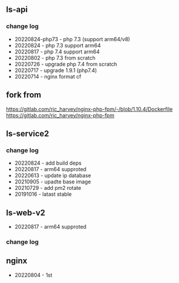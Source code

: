 ## ls-api

### change log

- 20220824-php73 - php 7.3 (support arm64/v8)
- 20220824 - php 7.3 support arm64
- 20220817 - php 7.4 support arm64
- 20220802 - php 7.3 from scratch
- 20220726 - upgrade php 7.4 from scratch
- 20220717 - upgrade 1.9.1 (php7.4)
- 20220714 - nginx format cf

## fork from

https://gitlab.com/ric_harvey/nginx-php-fpm/-/blob/1.10.4/Dockerfile
https://gitlab.com/ric_harvey/nginx-php-fpm

## ls-service2

### change log

- 20220824 - add build deps
- 20220817 - arm64 supproted
- 20220613 - update ip database
- 20210905 - upadte base image
- 20210729 - add pm2 rotate
- 20191016 - latast stable

## ls-web-v2
- 20220817 - arm64 supproted

### change log

## nginx
- 20220804 - 1st